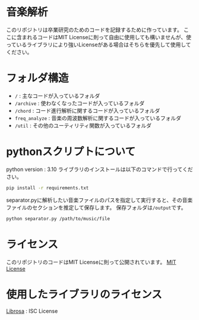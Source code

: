 # 音楽解析
このリポジトリは卒業研究のためのコードを記録するために作っています。
ここに含まれるコードはMIT Licenseに則って自由に使用しても構いませんが、使っているライブラリにより強いLicenseがある場合はそちらを優先して使用してください。

# フォルダ構造
- `/` : 主なコードが入っているフォルダ
- `/archive` : 使わなくなったコードが入っているフォルダ
- `/chord` : コード進行解析に関するコードが入っているフォルダ
- `freq_analyze` : 音楽の周波数解析に関するコードが入っているフォルダ
- `/util` : その他のユーティリティ関数が入っているフォルダ

# pythonスクリプトについて
python version : 3.10
ライブラリのインストールは以下のコマンドで行ってください。
```bash
pip install -r requirements.txt
```
separator.pyに解析したい音楽ファイルのパスを指定して実行すると、その音楽ファイルのセクションを推定して保存します。
保存フォルダは`/output`です。
```bash
python separator.py /path/to/music/file
```

# ライセンス
このリポジトリのコードはMIT Licenseに則って公開されています。
[MIT License](./LICENSE)

# 使用したライブラリのライセンス
[Librosa](https://github.com/librosa/librosa/blob/main/LICENSE.md) : ISC License
